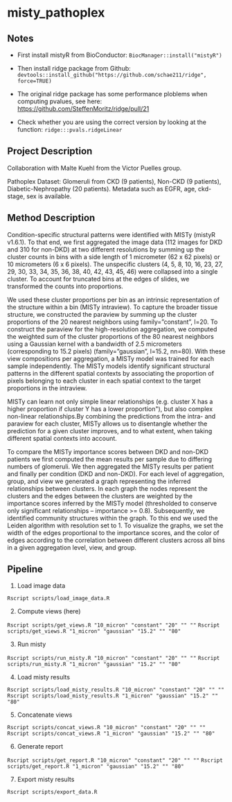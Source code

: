 
# misty_pathoplex

## Notes

- First install mistyR from BioConductor: `BiocManager::install("mistyR")`

- Then install ridge package from Github: `devtools::install_github("https://github.com/schae211/ridge", force=TRUE)`

- The original ridge package has some performance ploblems when computing pvalues, see here: https://github.com/SteffenMoritz/ridge/pull/21

- Check whether you are using the correct version by looking at the function: `ridge:::pvals.ridgeLinear`

## Project Description

Collaboration with Malte Kuehl from the Victor Puelles group.

Pathoplex Dataset: Glomeruli from CKD (9 patients), Non-CKD (9 patients), Diabetic-Nephropathy (20 patients). Metadata such as EGFR, age, ckd-stage, sex is available.

## Method Description

Condition-specific structural patterns were identified with MISTy (mistyR v1.6.1). To that end, we first aggregated the image data (112 images for DKD and 310 for non-DKD) at two different resolutions by summing up the cluster counts in bins with a side length of 1 micrometer (62 x 62 pixels) or 10 micrometers (6 x 6 pixels). The unspecific clusters (4, 5, 8, 10, 16, 23, 27, 29, 30, 33, 34, 35, 36, 38, 40, 42, 43, 45, 46) were collapsed into a single cluster. To account for truncated bins at the edges of slides, we transformed the counts into proportions.

We used these cluster proportions per bin as an intrinsic representation of the structure within a bin (MISTy intraview). To capture the broader tissue structure, we constructed the paraview by summing up the cluster proportions of the 20 nearest neighbors using family=”constant”, l=20. To construct the paraview for the high-resolution aggregation, we computed the weighted sum of the cluster proportions of the 80 nearest neighbors using a Gaussian kernel with a bandwidth of 2.5 micrometers (corresponding to 15.2 pixels) (family=”gaussian”, l=15.2, nn=80). With these view compositions per aggregation,  a MISTy model was trained for each sample independently. The MISTy models identify significant structural patterns in the different spatial contexts by associating the proportion of pixels belonging to each cluster in each spatial context to the target proportions in the intraview.

MISTy can learn not only simple linear relationships (e.g. cluster X has a higher proportion if cluster Y has a lower proportion"), but also complex non-linear relationships.By combining the predictions from the intra- and paraview for each cluster, MISTy allows us to disentangle whether the prediction for a given cluster improves, and to what extent, when taking different spatial contexts into account.

To compare the MISTy importance scores between DKD and non-DKD patients we first computed the mean results per sample due to differing numbers of glomeruli. We then aggregated the MISTy results per patient and finally per condition (DKD and non-DKD). For each level of aggregation, group, and view we generated a graph representing the inferred relationships between clusters. In each graph the nodes represent the clusters and the edges between the clusters are weighted by the importance scores inferred by the MISTy model (thresholded to conserve only significant relationships – importance >= 0.8). Subsequently, we identified community structures within the graph. To this end we used the Leiden algorithm with resolution set to 1. To visualize the graphs, we set the width of the edges proportional to the importance scores, and the color of edges according to the correlation between different clusters across all bins in a given aggregation level, view, and group.

## Pipeline

1) Load image data

`Rscript scripts/load_image_data.R`

2) Compute views (here)

`Rscript scripts/get_views.R "10_micron" "constant" "20" "" ""`
`Rscript scripts/get_views.R "1_micron" "gaussian" "15.2" "" "80"`

3) Run misty

`Rscript scripts/run_misty.R "10_micron" "constant" "20" "" ""`
`Rscript scripts/run_misty.R "1_micron" "gaussian" "15.2" "" "80"`

4) Load misty results

`Rscript scripts/load_misty_results.R "10_micron" "constant" "20" "" ""`
`Rscript scripts/load_misty_results.R "1_micron" "gaussian" "15.2" "" "80"`

5) Concatenate views

`Rscript scripts/concat_views.R "10_micron" "constant" "20" "" ""`
`Rscript scripts/concat_views.R "1_micron" "gaussian" "15.2" "" "80"`

6) Generate report

`Rscript scripts/get_report.R "10_micron" "constant" "20" "" ""`
`Rscript scripts/get_report.R "1_micron" "gaussian" "15.2" "" "80"`

7) Export misty results

`Rscript scripts/export_data.R`
